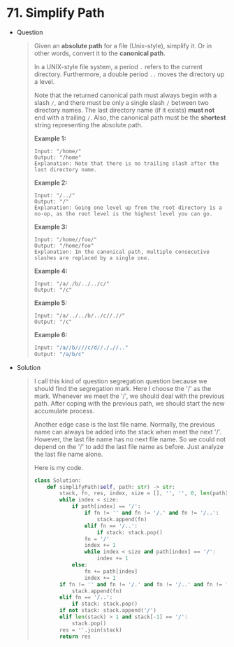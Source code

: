 # 71. Simplify Path

- Question

  > Given an **absolute path** for a file (Unix-style), simplify it. Or in other words, convert it to the **canonical path**.
  >
  > In a UNIX-style file system, a period `.` refers to the current directory. Furthermore, a double period `..` moves the directory up a level.
  >
  > Note that the returned canonical path must always begin with a slash `/`, and there must be only a single slash `/` between two directory names. The last directory name (if it exists) **must not** end with a trailing `/`. Also, the canonical path must be the **shortest** string representing the absolute path.
  >
  >  
  >
  > **Example 1:**
  >
  > ```
  > Input: "/home/"
  > Output: "/home"
  > Explanation: Note that there is no trailing slash after the last directory name.
  > ```
  >
  > **Example 2:**
  >
  > ```
  > Input: "/../"
  > Output: "/"
  > Explanation: Going one level up from the root directory is a no-op, as the root level is the highest level you can go.
  > ```
  >
  > **Example 3:**
  >
  > ```
  > Input: "/home//foo/"
  > Output: "/home/foo"
  > Explanation: In the canonical path, multiple consecutive slashes are replaced by a single one.
  > ```
  >
  > **Example 4:**
  >
  > ```
  > Input: "/a/./b/../../c/"
  > Output: "/c"
  > ```
  >
  > **Example 5:**
  >
  > ```
  > Input: "/a/../../b/../c//.//"
  > Output: "/c"
  > ```
  >
  > **Example 6:**
  >
  > ```python
  > Input: "/a//b////c/d//././/.."
  > Output: "/a/b/c"
  > ```

- Solution

  > I call this kind of question segregation question because we should find the segregation mark. Here I choose the '/' as the mark. Whenever we meet the '/', we should deal with the previous path. After coping with the previous path, we should start the new accumulate process. 
  >
  > Another edge case is the last file name. Normally, the previous name can always be added into the stack when meet the next '/'. However, the last file name has no next file name. So we could not depend on the '/' to add the last file name as before.  Just analyze the last file name alone.
  >
  > Here is my code.
  >
  > ```python
  > class Solution:
  >     def simplifyPath(self, path: str) -> str:
  >         stack, fn, res, index, size = [], '', '', 0, len(path)
  >         while index < size:
  >             if path[index] == '/':
  >                 if fn != '' and fn != '/.' and fn != '/..':
  >                     stack.append(fn)
  >                 elif fn == '/..':
  >                     if stack: stack.pop()
  >                 fn = '/'
  >                 index += 1
  >                 while index < size and path[index] == '/':
  >                     index += 1
  >             else:
  >                 fn += path[index]
  >                 index += 1
  >         if fn != '' and fn != '/.' and fn != '/..' and fn != '/':
  >             stack.append(fn)
  >         elif fn == '/..':
  >             if stack: stack.pop()
  >         if not stack: stack.append('/')
  >         elif len(stack) > 1 and stack[-1] == '/':
  >             stack.pop()
  >         res = ''.join(stack)
  >         return res
  > ```

  